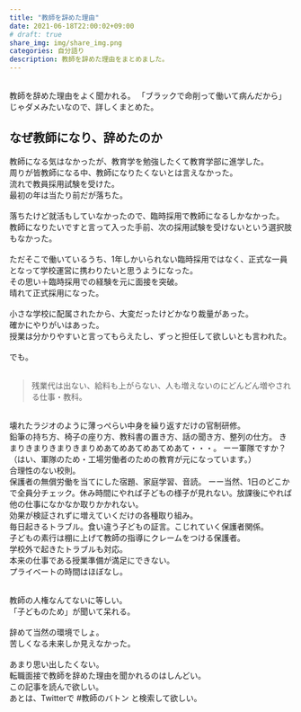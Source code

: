 ```yaml
---
title: "教師を辞めた理由"
date: 2021-06-18T22:00:02+09:00
# draft: true
share_img: img/share_img.png
categories: 自分語り
description: 教師を辞めた理由をまとめました。
---
```

<br>
教師を辞めた理由をよく聞かれる。  
「ブラックで命削って働いて病んだから」じゃダメみたいなので、詳しくまとめた。
<br>

## なぜ教師になり、辞めたのか

教師になる気はなかったが、教育学を勉強したくて教育学部に進学した。  
周りが皆教師になる中、教師になりたくないとは言えなかった。  
流れで教員採用試験を受けた。  
最初の年は当たり前だが落ちた。  
<br>
落ちたけど就活もしていなかったので、臨時採用で教師になるしかなかった。  
教師になりたいですと言って入った手前、次の採用試験を受けないという選択肢もなかった。  
<br>
ただそこで働いているうち、1年しかいられない臨時採用ではなく、正式な一員となって学校運営に携わりたいと思うようになった。  
その思い＋臨時採用での経験を元に面接を突破。  
晴れて正式採用になった。  
<br>
小さな学校に配属されたから、大変だったけどかなり裁量があった。  
確かにやりがいはあった。  
授業は分かりやすいと言ってもらえたし、ずっと担任して欲しいとも言われた。  
<br>
でも。  
<br>

>残業代は出ない、給料も上がらない、人も増えないのにどんどん増やされる仕事・教科。  
<br>
壊れたラジオのように薄っぺらい中身を繰り返すだけの官制研修。  
<br>
鉛筆の持ち方、椅子の座り方、教科書の置き方、話の聞き方、整列の仕方。  
きまりきまりきまりきまりめあてめあてめあてめあて・・・。  
ーー軍隊ですか？（はい、軍隊のため・工場労働者のための教育が元になっています。）  
<br>
合理性のない校則。  
<br>
保護者の無償労働を当てにした宿題、家庭学習、音読。  
ーー当然、1日のどこかで全員分チェック。休み時間にやれば子どもの様子が見れない。放課後にやれば他の仕事になかなか取りかかれない。  
<br>
効果が検証されずに増えていくだけの各種取り組み。  
<br>
毎日起きるトラブル。食い違う子どもの証言。こじれていく保護者関係。  
<br>
子どもの素行は棚に上げて教師の指導にクレームをつける保護者。  
<br>
学校外で起きたトラブルも対応。  
<br>
本来の仕事である授業準備が満足にできない。  
<br>
プライベートの時間はほぼなし。  


<br>
<br>


教師の人権なんてないに等しい。  
「子どものため」が聞いて呆れる。  
<br>
辞めて当然の環境でしょ。  
苦しくなる未来しか見えなかった。  
<br>
あまり思い出したくない。  
転職面接で教師を辞めた理由を聞かれるのはしんどい。  
この記事を読んで欲しい。  
あとは、Twitterで #教師のバトン と検索して欲しい。  